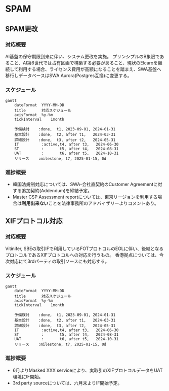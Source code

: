 # SPAM


## <a name="SPAM更改">SPAM更改</a>

### 対応概要
AI基盤の保守期限到来に伴い、システム更改を実施。
プリンシプルのB象限であること、AI第6世代では占有区画で構築する必要があること、現状のElcaroを継続して利用する場合、ライセンス費用が高額になることを踏まえ、SWA基盤へ移行しデータベースはSWA Aurora(Postgres互換)に変更する。

### スケジュール
```mermaid
gantt
    dateFormat  YYYY-MM-DD
    title       対応スケジュール
    axisFormat  %y-%m
    tickInterval    1month

    予備検討    :done,  t1, 2023-09-01, 2024-01-31
    基本設計    :done,  t2, after t1,   2024-03-31
    詳細設計    :done,  t3, after t2,   2024-05-31
    IT          :active,t4, after t3,   2024-06-30
    ST          :       t5, after t4,   2024-08-31
    UAT         :       t6, after t5,   2024-10-31
    リリース    :milestone, t7, 2025-01-15, 0d
```

### 進捗概要
- 韓国法規制対応については、SWA-会社直契約のCustomer Agreementに対する追加契約(Addendum)を締結予定。
- Master CSP Assessment reportについては、東京リージョンを利用する場合は**利用出来ない**ことを法律事務所のアドバイザリーよりコメントあり。


## <a name="XIFプロトコル対応">XIFプロトコル対応</a>

### 対応概要
Vitinifer, SBEの取引IFで利用しているFOTプロトコルのEOLに伴い、後継となるプロトコルであるXIFプロトコルへの対応を行うもの。
香港拠点については、今次対応にて3rdパーティの取引ソースにも対応する。

### スケジュール
```mermaid
gantt
    dateFormat  YYYY-MM-DD
    title       対応スケジュール
    axisFormat  %y-%m
    tickInterval    1month

    予備検討    :done,  t1, 2023-09-01, 2024-01-31
    基本設計    :done,  t2, after t1,   2024-03-31
    詳細設計    :done,  t3, after t2,   2024-05-31
    IT          :active,t4, after t3,   2024-06-30
    ST          :       t5, after t4,   2024-08-31
    UAT         :       t6, after t5,   2024-10-31
    リリース    :milestone, t7, 2025-01-15, 0d
```

### 進捗概要
- 6月よりMasked XXX serviceにより、実取引のXIFプロトコルデータをUAT環境にIF開始。
- 3rd party sourceについては、六月末よりIF開始予定。


